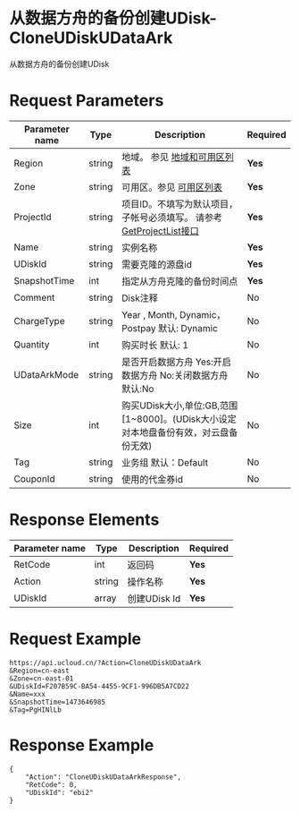 # 从数据方舟的备份创建UDisk-CloneUDiskUDataArk

从数据方舟的备份创建UDisk

# Request Parameters
|Parameter name|Type|Description|Required|
|---|---|---|---|
|Region|string|地域。 参见 [地域和可用区列表](api/summary/regionlist)|**Yes**|
|Zone|string|可用区。参见 [可用区列表](api/summary/regionlist)|**Yes**|
|ProjectId|string|项目ID。不填写为默认项目，子帐号必须填写。 请参考[GetProjectList接口](api/summary/get_project_list)|**Yes**|
|Name|string|实例名称|**Yes**|
|UDiskId|string|需要克隆的源盘id|**Yes**|
|SnapshotTime|int|指定从方舟克隆的备份时间点|**Yes**|
|Comment|string|Disk注释|No|
|ChargeType|string|Year , Month, Dynamic，Postpay 默认: Dynamic|No|
|Quantity|int|购买时长 默认: 1|No|
|UDataArkMode|string|是否开启数据方舟  Yes:开启数据方舟 No:关闭数据方舟 默认:No|No|
|Size|int|购买UDisk大小,单位:GB,范围[1\~8000]。(UDisk大小设定对本地盘备份有效，对云盘备份无效)|No|
|Tag|string|业务组 默认：Default|No|
|CouponId|string|使用的代金券id|No|

# Response Elements
|Parameter name|Type|Description|Required|
|---|---|---|---|
|RetCode|int|返回码|**Yes**|
|Action|string|操作名称|**Yes**|
|UDiskId|array|创建UDisk Id|**Yes**|

# Request Example
```
https://api.ucloud.cn/?Action=CloneUDiskUDataArk
&Region=cn-east
&Zone=cn-east-01
&UDiskId=F207B59C-BA54-4455-9CF1-996DB5A7CD22
&Name=xxx
&SnapshotTime=1473646985
&Tag=PgHINlLb
```

# Response Example
```
{
    "Action": "CloneUDiskUDataArkResponse", 
    "RetCode": 0, 
    "UDiskId": "ebi2"
}
```

